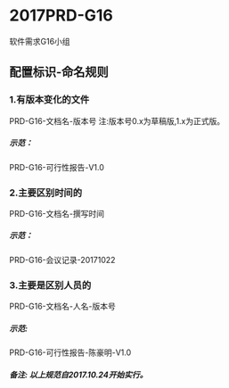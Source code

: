 #  2017PRD-G16
软件需求G16小组

## 配置标识-命名规则
### 1.有版本变化的文件
PRD-G16-文档名-版本号
注:版本号0.x为草稿版,1.x为正式版。
##### 示范：
PRD-G16-可行性报告-V1.0

### 2.主要区别时间的
PRD-G16-文档名-撰写时间
##### 示范：
PRD-G16-会议记录-20171022
### 3.主要是区别人员的
PRD-G16-文档名-人名-版本号
##### 示范:
PRD-G16-可行性报告-陈豪明-V1.0

##### 备注: 以上规范自2017.10.24开始实行。



